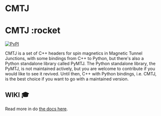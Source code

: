 # CMTJ
# CMTJ :rocket
[![PyPI](https://github.com/LemurPwned/cmtj/actions/workflows/main.yml/badge.svg?branch=master)](https://github.com/LemurPwned/cmtj/actions/workflows/main.yml)

CMTJ is a set of C++ headers for spin magnetics in Magnetic Tunnel Junctions, with some bindings from C++ to Python, but there's also a Python standalone library called PyMTJ. The Python standalone library, the PyMTJ, is not maintained actively, but you are welcome to contribute if you would like to see it revived. Until then, C++ with Python bindings, i.e. CMTJ, is the best choice if you want to go with a maintained version.

## WIKI :mortar_board:

Read more in do [the docs here](cmtj/CMTJ.md).
